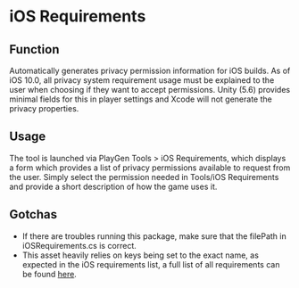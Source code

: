 # iOS Requirements

## Function 
Automatically generates privacy permission information for iOS builds. As of iOS 10.0, all privacy system requirement usage must be explained to the user when choosing if they want to accept permissions. Unity (5.6) provides minimal fields for this in player settings and Xcode will not generate the privacy properties.

## Usage
The tool is launched via PlayGen Tools > iOS Requirements, which displays a form which provides a list of privacy permissions available to request from the user. Simply select the permission needed in Tools/iOS Requirements and provide a short description of how the game uses it.

## Gotchas
- If there are troubles running this package, make sure that the filePath in iOSRequirements.cs is correct.
- This asset heavily relies on keys being set to the exact name, as expected in the iOS requirements list, a full list of all requirements can be found [here](https://developer.apple.com/library/archive/documentation/General/Reference/InfoPlistKeyReference/Articles/CocoaKeys.html#//apple_ref/doc/uid/TP40009251-SW1).